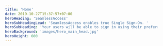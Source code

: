 ```yaml
---
title: 'Home'
date: 2019-10-27T15:37:57+07:00
heroHeading: 'SeamlessAccess'
heroSubHeadingLead: 'SeamlessAccess enables true Single Sign-On. '
heroSubHeading: 'Your users will be able to sign in using their preferred sign in credentials, and will not be bothered for them again for all SeamlessAccess-enabled sites.'
heroBackground: 'images/hero_main_head.jpg'
heroHeight: 600 
---
```

